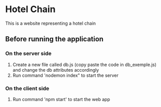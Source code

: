 # Hotel Chain 

This is a website representing a hotel chain

## Before running the application
### On the server side
1. Create a new file called db.js (copy paste the code in db_exemple.js) and change the db attributes accordingly
2. Run command 'nodemon index" to start the server

### On the client side
1. Run  command 'npm start' to start the web app